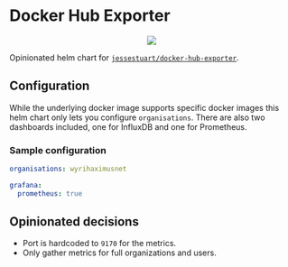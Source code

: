 # Docker Hub Exporter

<p align="center">
  <img src="https://helm.wyrihaximus.net/images/charts/docker-hub-exporter.png">
</p>

Opinionated helm chart for [`jessestuart/docker-hub-exporter`](https://github.com/jessestuart/docker-hub-exporter).

## Configuration

While the underlying docker image supports specific docker images this helm chart only lets you configure 
`organisations`. There are also two dashboards included, one for InfluxDB and one for Prometheus.

### Sample configuration

```yaml
organisations: wyrihaximusnet

grafana:
  prometheus: true
```

## Opinionated decisions

* Port is hardcoded to `9170` for the metrics.
* Only gather metrics for full organizations and users.
